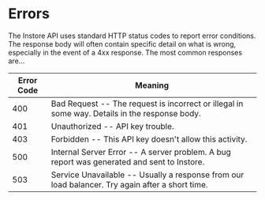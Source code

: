 # Errors

The Instore API uses standard HTTP status codes to report error conditions.  The response body will often contain specific detail on what is wrong, especially in the event of a 4xx response.  The most common responses are...

Error Code | Meaning
---------- | -------
400 | Bad Request -- The request is incorrect or illegal in some way.  Details in the response body.
401 | Unauthorized -- API key trouble.
403 | Forbidden -- This API key doesn't allow this activity.
500 | Internal Server Error -- A server problem.  A bug report was generated and sent to Instore.
503 | Service Unavailable -- Usually a response from our load balancer.  Try again after a short time.
